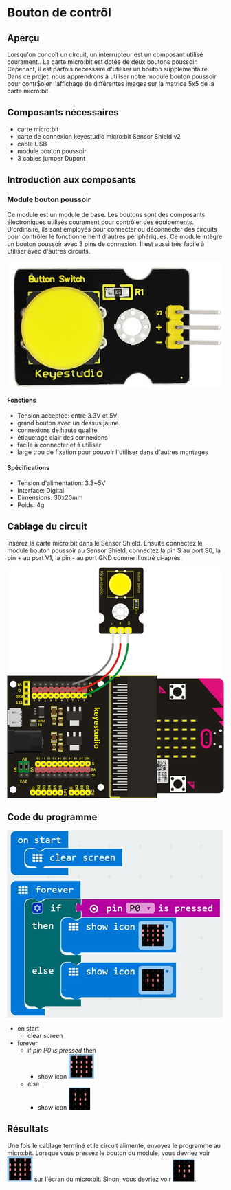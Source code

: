 # Bouton de contrôl

## Aperçu

Lorsqu'on concoît un circuit, un interrupteur est un composant utilisé courament..
La carte micro:bit est dotée de deux boutons poussoir. Cepenant, il est parfois nécessaire d'utiliser un bouton supplémentaire. Dans ce projet, nous apprendrons à utiliser notre module bouton poussoir pour contr$oler l'affichage de différentes images sur la matrice 5x5 de la carte micro:bit.

## Composants nécessaires

- carte micro:bit
- carte de connexion keyestudio micro:bit Sensor Shield v2
- cable USB
- module bouton poussoir
- 3 cables jumper Dupont

## Introduction aux composants

### Module bouton poussoir

Ce module est un module de base. Les boutons sont des composants électroniques utilisés courament pour contrôler des équipements. D'ordinaire, ils sont employés pour connecter ou déconnecter des circuits pour contrôler le fonctionnement d'autres périphériques. Ce module intègre un bouton poussoir avec 3 pins de connexion. Il est aussi très facile à utiliser avec d'autres circuits.

![Module bouton poussoir](images/DigitalPushButton.png)

#### Fonctions
- Tension acceptée: entre 3.3V et 5V
- grand bouton avec un dessus jaune
- connexions de haute qualité
- étiquetage clair des connexions
- facile à connecter et à utiliser
- large trou de fixation pour pouvoir l'utiliser dans d'autres montages

#### Spécifications
- Tension d'alimentation: 3.3~5V
- Interface: Digital
- Dimensions: 30x20mm
- Poids: 4g

## Cablage du circuit
Insérez la carte micro:bit dans le Sensor Shield.
Ensuite connectez le module bouton poussoir au Sensor Shield, connectez la pin S au port S0, la pin + au port V1, la pin - au port GND comme illustré ci-après.

![Circuit](images/ButtonControlCircuit.png)

## Code du programme

![Programme](images/ButtonControlCode.png)

- on start
  - clear screen
- forever
  - if _pin *P0* is pressed_ then
    - show icon ![Grand coeur](images/HeartImage.png)
  - else
    - show icon ![Petit coeur](images/SmallHeartImage.png)

## Résultats
Une fois le cablage terminé et le circuit alimenté, envoyez le programme au micro:bit. Lorsque vous pressez le bouton du module, vous devriez voir ![Coeur](images/HeartImage.png) sur l'écran du micro:bit. Sinon, vous devriez voir
![Petit coeur](images/SmallHeartImage.png).
